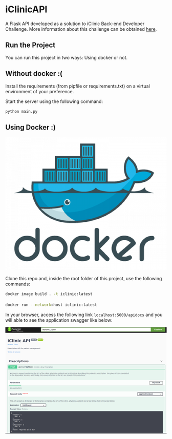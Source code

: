# iClinicAPI
A Flask API developed as a solution to iClinic Back-end Developer Challenge. More information about this challenge can be obtained [here](https://github.com/iclinic/iclinic-python-challenge).

## Run the Project

You can run this project in two ways: Using docker or not.

## Without docker :(

Install the requirements (from pipfile or requirements.txt) on a virtual environment of your preference.

Start the server using the following command:

```bash
python main.py
```

## Using Docker :)

![](docs/images/docker-logo.png)

Clone this repo and, inside the root folder of this project, use the following commands:

```bash
docker image build . -t iclinic:latest

docker run --network=host iclinic:latest
```

In your browser, access the following link ```localhost:5000/apidocs``` and you will able to see the application swagger like below:

![](docs/images/swagger.png)
